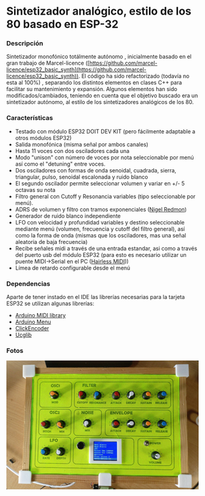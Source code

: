 # Sintetizador analógico, estilo de los 80 basado en ESP-32
### Descripción
Sintetizador monofónico totálmente autónomo , inicialmente basado en el gran trabajo de Marcel-licence ([https://github.com/marcel-licence/esp32_basic_synth](https://github.com/marcel-licence/esp32_basic_synth)).
El código ha sido refactorizado (todavía no esta al 100%) , separando los distintos elementos en clases C++ para facilitar su mantenimiento y expansión.
Algunos elementos han sido modificados/cambiados, teniendo en cuenta que el objetivo buscado era un sintetizador autónomo, al estilo de los sintetizadores analógicos de los 80.

### Características

- Testado con módulo ESP32 DOIT DEV KIT (pero fácilmente adaptable a otros módulos ESP32)
- Salida monofónica (misma señal por ambos canales)
- Hasta 11 voces con dos osciladores cada una
- Modo "unison" con número de voces por nota seleccionable por menú así como el "detuning" entre voces.
- Dos osciladores con formas de onda senoidal, cuadrada, sierra, triangular, pulso, senoidal escalonada y ruido blanco
- El segundo oscilador permite seleccionar volumen y variar en +/- 5 octavas su nota
- Filtro general con Cutoff y Resonancia variables (tipo seleccionable por menú).
- ADRS de volumen y filtro con tramos exponenciales ([Nigel Redmon](http://www.earlevel.com/main/category/digital-audio/oscillators/envelope-generators/?orderby=date&order=ASC))
- Generador de ruido blanco independiente
- LFO con velocidad y profundidad variables y destino seleccionable mediante menú (volumen, frecuencia y cutoff del filtro general), así como la forma de onda (mismas que los osciladores, mas una señal aleatoria de baja frecuencia)
- Recibe señales midi a través de una entrada estandar, asi como a través del puerto usb del módulo ESP32 (para esto es necesario utilizar un puente MIDI->Serial en el PC ([Hairless MIDI](https://projectgus.github.io/hairless-midiserial/)))
- Límea de retardo configurable desde el menú


### Dependencias
Aparte de tener instado en el IDE las librerías necesarias para la tarjeta ESP32 se utilizan algunas librerías:

- [Arduino MIDI library](https://github.com/FortySevenEffects/arduino_midi_library)
- [Arduino Menu](https://github.com/neu-rah/ArduinoMenu)
- [ClickEncoder](https://github.com/0xPIT/encoder)
- [Ucglib](https://github.com/olikraus/ucglib)

### Fotos
![Frontal ](https://github.com/arduino-guay/AG_Sinte/blob/main/fotos/AG_Sinte-ESP32-Frontal.jpg "Frontal ")